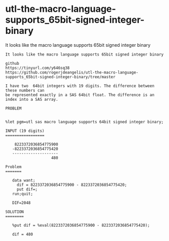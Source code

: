 # utl-the-macro-language-supports_65bit-signed-integer-binary
It looks like the macro language supports 65bit signed integer binary

    It looks like the macro language supports 65bit signed integer binary                                       
                                                                                                                
    github                                                                                                      
    https://tinyurl.com/y646sq38                                                                                
    https://github.com/rogerjdeangelis/utl-the-macro-language-supports_65bit-signed-integer-binary/tree/master  
                                                                                                                
    I have two  64bit integers with 19 digits. The difference between these numbers can                         
    be represented exactly in a SAS 64bit float. The difference is an index into a SAS array.                   
                                                                                                                
    PROBLEM                                                                                                     
                                                                                                                
                                                                                                                
    %let pgm=utl sas macro language supports 64bit signed integer binary;                                       
                                                                                                                
    INPUT (19 digits)                                                                                           
    =================                                                                                           
                                                                                                                
        8223372036854775900                                                                                     
       -8223372036854775420                                                                                     
       --------------------                                                                                     
                        480                                                                                     
                                                                                                                
    Problem                                                                                                     
    =======                                                                                                     
                                                                                                                
       data want;                                                                                               
         dif = 8223372036854775900 - 8223372036854775420;                                                       
         put dif=;                                                                                              
       run;quit;                                                                                                
                                                                                                                
       DIF=2048                                                                                                 
                                                                                                                
    SOLUTION                                                                                                    
    ========                                                                                                    
                                                                                                                
       %put dif = %eval(8223372036854775900 - 8223372036854775420);                                             
                                                                                                                
       dif = 480                                                                                                
                                                                                                                
